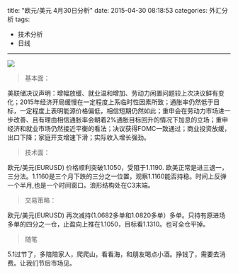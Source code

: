 title: "欧元/美元 4月30日分析"
date: 2015-04-30 08:18:53
categories: 外汇分析
tags:
- 技术分析
- 日线
---
![](http://eurusd.qiniudn.com/63.png)

>基本面：

美联储决议声明：增幅放缓、就业温和增加、劳动力闲置问题较上次决议鲜有变化；2015年经济开局缓慢在一定程度上系临时性因素所致；通胀率仍然低于目标，一定程度上表明能源价格偏低，相信短期仍然如此；重申会在劳动力市场进一步改善、且有理由相信通胀率会朝着2%通胀目标回升的情况下加息的立场；重申经济和就业市场仍然接近平衡的看法；决议获得FOMC一致通过；商业投资放缓，出口下降；家庭开支增速下滑；实际收入增长强劲。

>技术面：

欧元/美元(EURUSD) 价格顺利突破1.1050，受阻于1.1190. 欧美正常是进三退一，三分法。1.1160是三个月下跌的三分之一位置，观察1.1160能否持稳。时间上反弹一个半月,也是一个时间窗口。浪形结构处在C3末端。

>交易策略：

欧元/美元(EURUSD) 再次减持(1.0682多单和1.0820多单）多单。只持有原进场多单的四分之一仓，止盈向上推在1.1050，目标看1.1310。也可全仓平掉。

>随笔

5.1过节了，多陪陪家人，爬爬山，看看海，和朋友喝点小酒。挣钱了，需要去消费。让我们节后市场见。
